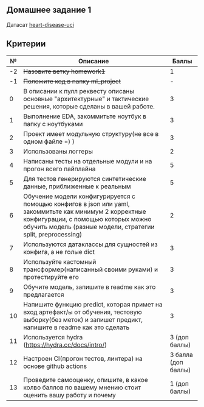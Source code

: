 ## Домашнее задание 1
Датасат [heart-disease-uci](https://www.kaggle.com/ronitf/heart-disease-uci)

## Критерии

№ | Описание | Баллы
--- | --- | ---
-2 | ~~Назовите ветку homework1~~ | 1
-1 | ~~Положите код в папку ml_project~~ | -
0 | В описании к пулл реквесту описаны основные &quot;архитектурные&quot; и тактические решения, которые сделаны в вашей работе. | 3
1 | Выполнение EDA, закоммитьте ноутбук в папку с ноутбуками | 3
2 | Проект имеет модульную структуру(не все в одном файле =) ) | 3
3 | Использованы логгеры | 2
4 | Написаны тесты на отдельные модули и на прогон всего пайплайна | 5
5 | Для тестов генерируются синтетические данные, приближенные к реальным | 5
6 | Обучение модели конфигурируется с помощью конфигов в json или yaml, закоммитьте как минимум 2 корректные конфигурации, с помощью которых можно обучить модель (разные модели, стратегии split, preprocessing) | 2
7 | Используются датаклассы для сущностей из конфига, а не голые dict | 3
8 | Используйте кастомный трансформер(написанный своими руками) и протестируйте его | 3
9 | Обучите модель, запишите в readme как это предлагается | 3
10 | Напишите функцию predict, которая примет на вход артефакт/ы от обучения, тестовую выборку(без меток) и запишет предикт, напишите в readme как это сделать | 3
11 | Используется hydra  (https://hydra.cc/docs/intro/) | 3 (доп баллы)
12 | Настроен CI(прогон тестов, линтера) на основе github actions  | 3 балла (доп баллы)
13 | Проведите самооценку, опишите, в какое колво баллов по вашему мнению стоит оценить вашу работу и почему | 1 (доп баллы)
